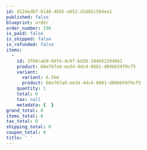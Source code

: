 ```yaml
---
id: d22dedbf-6148-4b65-a052-d1402c584ea1
published: false
blueprint: order
order_number: 196
is_paid: false
is_shipped: false
is_refunded: false
items:
  -
    id: 3fb0cab9-66fe-4c07-bd26-384b523940b1
    product: 66e767a9-ee34-4dc4-8681-d09bb59f0cf5
    variant:
      variant: 6.5km
      product: 66e767a9-ee34-4dc4-8681-d09bb59f0cf5
    quantity: 1
    total: 0
    tax: null
    metadata: {  }
grand_total: 0
items_total: 0
tax_total: 0
shipping_total: 0
coupon_total: 0
title: ' '
---
```

